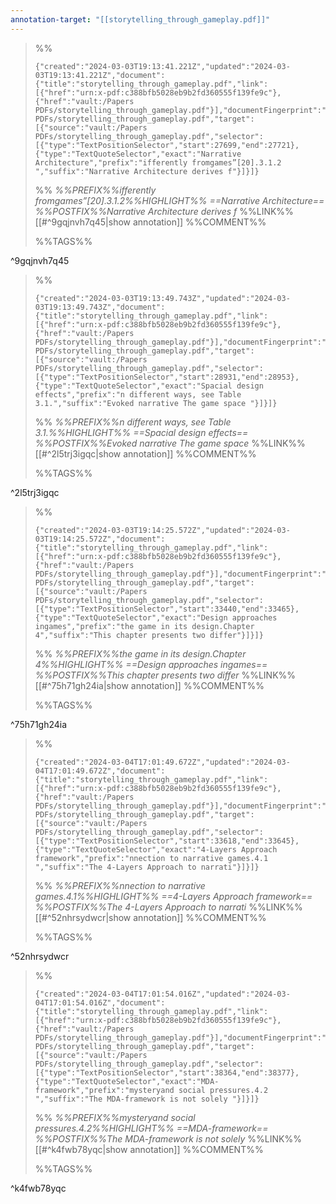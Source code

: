 ```yaml
---
annotation-target: "[[storytelling_through_gameplay.pdf]]"
---
```



>%%
>```annotation-json
>{"created":"2024-03-03T19:13:41.221Z","updated":"2024-03-03T19:13:41.221Z","document":{"title":"storytelling_through_gameplay.pdf","link":[{"href":"urn:x-pdf:c388bfb5028eb9b2fd360555f139fe9c"},{"href":"vault:/Papers PDFs/storytelling_through_gameplay.pdf"}],"documentFingerprint":"c388bfb5028eb9b2fd360555f139fe9c"},"uri":"vault:/Papers PDFs/storytelling_through_gameplay.pdf","target":[{"source":"vault:/Papers PDFs/storytelling_through_gameplay.pdf","selector":[{"type":"TextPositionSelector","start":27699,"end":27721},{"type":"TextQuoteSelector","exact":"Narrative Architecture","prefix":"ifferently fromgames”[20].3.1.2 ","suffix":"Narrative Architecture derives f"}]}]}
>```
>%%
>*%%PREFIX%%ifferently fromgames”[20].3.1.2%%HIGHLIGHT%% ==Narrative Architecture== %%POSTFIX%%Narrative Architecture derives f*
>%%LINK%%[[#^9gqjnvh7q45|show annotation]]
>%%COMMENT%%
>
>%%TAGS%%
>
^9gqjnvh7q45


>%%
>```annotation-json
>{"created":"2024-03-03T19:13:49.743Z","updated":"2024-03-03T19:13:49.743Z","document":{"title":"storytelling_through_gameplay.pdf","link":[{"href":"urn:x-pdf:c388bfb5028eb9b2fd360555f139fe9c"},{"href":"vault:/Papers PDFs/storytelling_through_gameplay.pdf"}],"documentFingerprint":"c388bfb5028eb9b2fd360555f139fe9c"},"uri":"vault:/Papers PDFs/storytelling_through_gameplay.pdf","target":[{"source":"vault:/Papers PDFs/storytelling_through_gameplay.pdf","selector":[{"type":"TextPositionSelector","start":28931,"end":28953},{"type":"TextQuoteSelector","exact":"Spacial design effects","prefix":"n different ways, see Table 3.1.","suffix":"Evoked narrative The game space "}]}]}
>```
>%%
>*%%PREFIX%%n different ways, see Table 3.1.%%HIGHLIGHT%% ==Spacial design effects== %%POSTFIX%%Evoked narrative The game space*
>%%LINK%%[[#^2l5trj3igqc|show annotation]]
>%%COMMENT%%
>
>%%TAGS%%
>
^2l5trj3igqc


>%%
>```annotation-json
>{"created":"2024-03-03T19:14:25.572Z","updated":"2024-03-03T19:14:25.572Z","document":{"title":"storytelling_through_gameplay.pdf","link":[{"href":"urn:x-pdf:c388bfb5028eb9b2fd360555f139fe9c"},{"href":"vault:/Papers PDFs/storytelling_through_gameplay.pdf"}],"documentFingerprint":"c388bfb5028eb9b2fd360555f139fe9c"},"uri":"vault:/Papers PDFs/storytelling_through_gameplay.pdf","target":[{"source":"vault:/Papers PDFs/storytelling_through_gameplay.pdf","selector":[{"type":"TextPositionSelector","start":33440,"end":33465},{"type":"TextQuoteSelector","exact":"Design approaches ingames","prefix":"the game in its design.Chapter 4","suffix":"This chapter presents two differ"}]}]}
>```
>%%
>*%%PREFIX%%the game in its design.Chapter 4%%HIGHLIGHT%% ==Design approaches ingames== %%POSTFIX%%This chapter presents two differ*
>%%LINK%%[[#^75h71gh24ia|show annotation]]
>%%COMMENT%%
>
>%%TAGS%%
>
^75h71gh24ia


>%%
>```annotation-json
>{"created":"2024-03-04T17:01:49.672Z","updated":"2024-03-04T17:01:49.672Z","document":{"title":"storytelling_through_gameplay.pdf","link":[{"href":"urn:x-pdf:c388bfb5028eb9b2fd360555f139fe9c"},{"href":"vault:/Papers PDFs/storytelling_through_gameplay.pdf"}],"documentFingerprint":"c388bfb5028eb9b2fd360555f139fe9c"},"uri":"vault:/Papers PDFs/storytelling_through_gameplay.pdf","target":[{"source":"vault:/Papers PDFs/storytelling_through_gameplay.pdf","selector":[{"type":"TextPositionSelector","start":33618,"end":33645},{"type":"TextQuoteSelector","exact":"4-Layers Approach framework","prefix":"nnection to narrative games.4.1 ","suffix":"The 4-Layers Approach to narrati"}]}]}
>```
>%%
>*%%PREFIX%%nnection to narrative games.4.1%%HIGHLIGHT%% ==4-Layers Approach framework== %%POSTFIX%%The 4-Layers Approach to narrati*
>%%LINK%%[[#^52nhrsydwcr|show annotation]]
>%%COMMENT%%
>
>%%TAGS%%
>
^52nhrsydwcr


>%%
>```annotation-json
>{"created":"2024-03-04T17:01:54.016Z","updated":"2024-03-04T17:01:54.016Z","document":{"title":"storytelling_through_gameplay.pdf","link":[{"href":"urn:x-pdf:c388bfb5028eb9b2fd360555f139fe9c"},{"href":"vault:/Papers PDFs/storytelling_through_gameplay.pdf"}],"documentFingerprint":"c388bfb5028eb9b2fd360555f139fe9c"},"uri":"vault:/Papers PDFs/storytelling_through_gameplay.pdf","target":[{"source":"vault:/Papers PDFs/storytelling_through_gameplay.pdf","selector":[{"type":"TextPositionSelector","start":38364,"end":38377},{"type":"TextQuoteSelector","exact":"MDA-framework","prefix":"mysteryand social pressures.4.2 ","suffix":"The MDA-framework is not solely "}]}]}
>```
>%%
>*%%PREFIX%%mysteryand social pressures.4.2%%HIGHLIGHT%% ==MDA-framework== %%POSTFIX%%The MDA-framework is not solely*
>%%LINK%%[[#^k4fwb78yqc|show annotation]]
>%%COMMENT%%
>
>%%TAGS%%
>
^k4fwb78yqc

